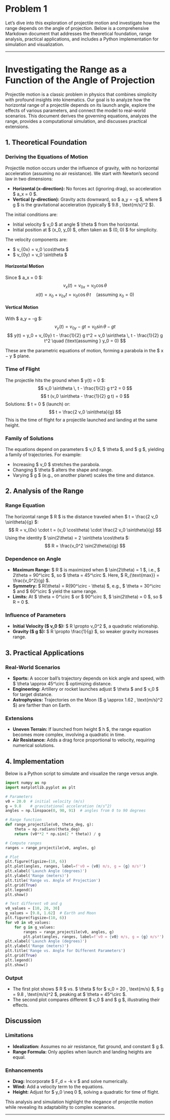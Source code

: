 # Problem 1
Let’s dive into this exploration of projectile motion and investigate how the range depends on the angle of projection. Below is a comprehensive Markdown document that addresses the theoretical foundation, range analysis, practical applications, and includes a Python implementation for simulation and visualization.

---
 
 

# Investigating the Range as a Function of the Angle of Projection

Projectile motion is a classic problem in physics that combines simplicity with profound insights into kinematics. Our goal is to analyze how the horizontal range of a projectile depends on its launch angle, explore the effects of various parameters, and connect the model to real-world scenarios. This document derives the governing equations, analyzes the range, provides a computational simulation, and discusses practical extensions.

## 1. Theoretical Foundation

### Deriving the Equations of Motion

Projectile motion occurs under the influence of gravity, with no horizontal acceleration (assuming no air resistance). We start with Newton’s second law in two dimensions:

- **Horizontal (x-direction):** No forces act (ignoring drag), so acceleration $ a_x = 0 $.
- **Vertical (y-direction):** Gravity acts downward, so $ a_y = -g $, where $ g $ is the gravitational acceleration (typically $ 9.8 \, \text{m/s}^2 $).

The initial conditions are:
- Initial velocity $ v_0 $ at angle $ \theta $ from the horizontal.
- Initial position at $ (x_0, y_0) $, often taken as $ (0, 0) $ for simplicity.

The velocity components are:
- $ v_{0x} = v_0 \cos\theta $
- $ v_{0y} = v_0 \sin\theta $

#### Horizontal Motion
Since $ a_x = 0 $:
$$
v_x(t) = v_{0x} = v_0 \cos\theta
$$
$$
x(t) = x_0 + v_{0x} t = v_0 \cos\theta \, t \quad (\text{assuming } x_0 = 0)
$$

#### Vertical Motion
With $ a_y = -g $:
$$
v_y(t) = v_{0y} - g t = v_0 \sin\theta - g t
$$
$$
y(t) = y_0 + v_{0y} t - \frac{1}{2} g t^2 = v_0 \sin\theta \, t - \frac{1}{2} g t^2 \quad (\text{assuming } y_0 = 0)
$$

These are the parametric equations of motion, forming a parabola in the $ x $-$ y $ plane.

### Time of Flight
The projectile hits the ground when $ y(t) = 0 $:
$$
v_0 \sin\theta \, t - \frac{1}{2} g t^2 = 0
$$
$$
t (v_0 \sin\theta - \frac{1}{2} g t) = 0
$$
Solutions: $ t = 0 $ (launch) or:
$$
t = \frac{2 v_0 \sin\theta}{g}
$$
This is the time of flight for a projectile launched and landing at the same height.

### Family of Solutions
The equations depend on parameters $ v_0 $, $ \theta $, and $ g $, yielding a family of trajectories. For example:
- Increasing $ v_0 $ stretches the parabola.
- Changing $ \theta $ alters the shape and range.
- Varying $ g $ (e.g., on another planet) scales the time and distance.

## 2. Analysis of the Range

### Range Equation
The horizontal range $ R $ is the distance traveled when $ t = \frac{2 v_0 \sin\theta}{g} $:
$$
R = v_{0x} \cdot t = (v_0 \cos\theta) \cdot \frac{2 v_0 \sin\theta}{g}
$$
Using the identity $ \sin(2\theta) = 2 \sin\theta \cos\theta $:
$$
R = \frac{v_0^2 \sin(2\theta)}{g}
$$

### Dependence on Angle
- **Maximum Range:** $ R $ is maximized when $ \sin(2\theta) = 1 $, i.e., $ 2\theta = 90^\circ $, so $ \theta = 45^\circ $. Here, $ R_{\text{max}} = \frac{v_0^2}{g} $.
- **Symmetry:** $ R(\theta) = R(90^\circ - \theta) $, e.g., $ \theta = 30^\circ $ and $ 60^\circ $ yield the same range.
- **Limits:** At $ \theta = 0^\circ $ or $ 90^\circ $, $ \sin(2\theta) = 0 $, so $ R = 0 $.

### Influence of Parameters
- **Initial Velocity ($ v_0 $):** $ R \propto v_0^2 $, a quadratic relationship.
- **Gravity ($ g $):** $ R \propto \frac{1}{g} $, so weaker gravity increases range.

## 3. Practical Applications

### Real-World Scenarios
- **Sports:** A soccer ball’s trajectory depends on kick angle and speed, with $ \theta \approx 45^\circ $ optimizing distance.
- **Engineering:** Artillery or rocket launches adjust $ \theta $ and $ v_0 $ for target distance.
- **Astrophysics:** Trajectories on the Moon ($ g \approx 1.62 \, \text{m/s}^2 $) are farther than on Earth.

### Extensions
- **Uneven Terrain:** If launched from height $ h $, the range equation becomes more complex, involving a quadratic in time.
- **Air Resistance:** Adds a drag force proportional to velocity, requiring numerical solutions.

## 4. Implementation

Below is a Python script to simulate and visualize the range versus angle.

```python
import numpy as np
import matplotlib.pyplot as plt

# Parameters
v0 = 20.0  # initial velocity (m/s)
g = 9.8    # gravitational acceleration (m/s^2)
angles = np.linspace(0, 90, 91)  # angles from 0 to 90 degrees

# Range function
def range_projectile(v0, theta_deg, g):
    theta = np.radians(theta_deg)
    return (v0**2 * np.sin(2 * theta)) / g

# Compute ranges
ranges = range_projectile(v0, angles, g)

# Plot
plt.figure(figsize=(10, 6))
plt.plot(angles, ranges, label=f'v0 = {v0} m/s, g = {g} m/s²')
plt.xlabel('Launch Angle (degrees)')
plt.ylabel('Range (meters)')
plt.title('Range vs. Angle of Projection')
plt.grid(True)
plt.legend()
plt.show()

# Test different v0 and g
v0_values = [10, 20, 30]
g_values = [9.8, 1.62]  # Earth and Moon
plt.figure(figsize=(10, 6))
for v0 in v0_values:
    for g in g_values:
        ranges = range_projectile(v0, angles, g)
        plt.plot(angles, ranges, label=f'v0 = {v0} m/s, g = {g} m/s²')
plt.xlabel('Launch Angle (degrees)')
plt.ylabel('Range (meters)')
plt.title('Range vs. Angle for Different Parameters')
plt.grid(True)
plt.legend()
plt.show()
```

### Output
- The first plot shows $ R $ vs. $ \theta $ for $ v_0 = 20 \, \text{m/s} $, $ g = 9.8 \, \text{m/s}^2 $, peaking at $ \theta = 45^\circ $.
- The second plot compares different $ v_0 $ and $ g $, illustrating their effects.

## Discussion

### Limitations
- **Idealization:** Assumes no air resistance, flat ground, and constant $ g $.
- **Range Formula:** Only applies when launch and landing heights are equal.

### Enhancements
- **Drag:** Incorporate $ F_d = -k v $ and solve numerically.
- **Wind:** Add a velocity term to the equations.
- **Height:** Adjust for $ y_0 \neq 0 $, solving a quadratic for time of flight.

This analysis and simulation highlight the elegance of projectile motion while revealing its adaptability to complex scenarios.

---

